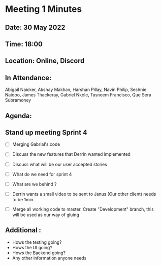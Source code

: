 # Meeting 1 Minutes

## **Date:** 30 May 2022

## **Time:** 18:00

## **Location:** Online, Discord

## **In Attendance:**

Abigail Naicker, Akshay Makhan, Harshan Pillay, Navin Philip, Seshnie Naidoo, James Thackeray, Gabriel Nkole, Tasneem Francisco, Que Sera Subramoney

## **Agenda:**

## Stand up meeting Sprint 4
- [ ] Merging Gabrial's code
- [ ] Discuss the new features that Derrin wanted implemented
- [ ] Discuss what will be our user accepted stories 
- [ ] What do we need for sprint 4
- [ ] What are we behind ?
- [ ] Derrin wants a small video to be sent to Janus (Our other client) needs to be 1min.
- [ ] Merge all working code to master. Create "Development" branch, this will be used as our way of gluing 


## Additional :

- Hows the testing going?
- Hows the UI going?
- Hows the Backend going?
- Any other information anyone needs
